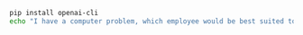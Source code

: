 
<!--@abc: init({"baseImage":"private-gpt-ingested"}) -->
<!--@abc: config({"basePath":"privateGPT","asciinema":{"timeout":100}}) -->
<!--@abc: spawn({"command":"poetry run python -m private_gpt"}) -->

<!--@abc: exec() -->
```bash
pip install openai-cli
echo "I have a computer problem, which employee would be best suited to help me based on the skillset?" | OPENAI_API_TOKEN=notoken OPENAI_API_URL=http://localhost:8001/v1/completions openai complete -
```